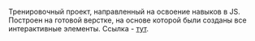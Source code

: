 Тренировочный проект, направленный на освоение навыков в JS. Построен на готовой верстке, на основе которой были созданы все интерактивные элементы. Ссылка - [тут](https://viklysx-irvas.netlify.app/).
